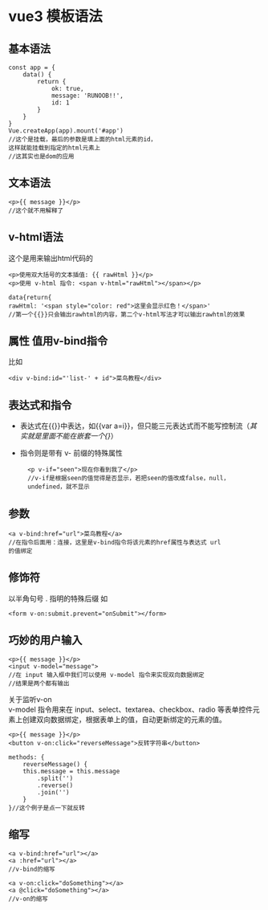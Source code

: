 # vue3 模板语法
## 基本语法
    const app = {
        data() {
            return {
                ok: true,
                message: 'RUNOOB!!',
                id: 1
            }
        }      
    }
    Vue.createApp(app).mount('#app')
    //这个是挂载，最后的参数是填上面的html元素的id，
    这样就能挂载到指定的html元素上
    //这其实也是dom的应用
## 文本语法
    <p>{{ message }}</p>
    //这个就不用解释了
## v-html语法
这个是用来输出html代码的

    <p>使用双大括号的文本插值: {{ rawHtml }}</p>
    <p>使用 v-html 指令: <span v-html="rawHtml"></span></p>

    data{return{
    rawHtml: '<span style="color: red">这里会显示红色！</span>'
    //第一个{{}}只会输出rawhtml的内容，第二个v-html写法才可以输出rawhtml的效果

## 属性 值用v-bind指令
比如

    <div v-bind:id="'list-' + id">菜鸟教程</div>

## 表达式和指令
* 表达式在{{}}中表达，如{{var a=i}}，但只能三元表达式而不能写控制流（*其实就是里面不能在嵌套一个{}*）
* 指令则是带有 v- 前缀的特殊属性
 
        <p v-if="seen">现在你看到我了</p>
        //v-if是根据seen的值觉得是否显示，若把seen的值改成false，null，
        undefined，就不显示

## 参数
    <a v-bind:href="url">菜鸟教程</a>
    //在指令后面用：连接，这里是v-bind指令将该元素的href属性与表达式 url 
    的值绑定

## 修饰符
以半角句号 . 指明的特殊后缀
如

    <form v-on:submit.prevent="onSubmit"></form>
    
## 巧妙的用户输入
    <p>{{ message }}</p>
    <input v-model="message">
    //在 input 输入框中我们可以使用 v-model 指令来实现双向数据绑定
    //结果是两个都有输出

关于监听v-on<br>
v-model 指令用来在 input、select、textarea、checkbox、radio 等表单控件元素上创建双向数据绑定，根据表单上的值，自动更新绑定的元素的值。

    <p>{{ message }}</p>
    <button v-on:click="reverseMessage">反转字符串</button>

    methods: {
        reverseMessage() {
        this.message = this.message
            .split('')
            .reverse()
            .join('')
        }
    }//这个例子是点一下就反转
## 缩写
    <a v-bind:href="url"></a>
    <a :href="url"></a>
    //v-bind的缩写

    <a v-on:click="doSomething"></a>
    <a @click="doSomething"></a>
    //v-on的缩写